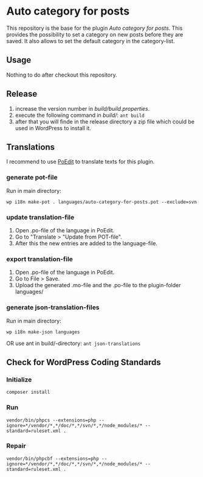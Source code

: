 # Auto category for posts

This repository is the base for the plugin _Auto category for posts_. This provides the possibility to set a category on new posts before they are saved. It also allows to set the default category in the category-list.

## Usage

Nothing to do after checkout this repository.

## Release

1. increase the version number in _build/build.properties_.
2. execute the following command in _build/_: `ant build`
3. after that you will finde in the release directory a zip file which could be used in WordPress to install it.

## Translations

I recommend to use [PoEdit](https://poedit.net/) to translate texts for this plugin.

### generate pot-file

Run in main directory:

`wp i18n make-pot . languages/auto-category-for-posts.pot --exclude=svn`

### update translation-file

1. Open .po-file of the language in PoEdit.
2. Go to "Translate > "Update from POT-file".
3. After this the new entries are added to the language-file.

### export translation-file

1. Open .po-file of the language in PoEdit.
2. Go to File > Save.
3. Upload the generated .mo-file and the .po-file to the plugin-folder languages/

### generate json-translation-files

Run in main directory:

`wp i18n make-json languages`

OR use ant in build/-directory: `ant json-translations`

## Check for WordPress Coding Standards

### Initialize

`composer install`

### Run

`vendor/bin/phpcs --extensions=php --ignore=*/vendor/*,*/doc/*,*/svn/*,*/node_modules/* --standard=ruleset.xml .`

### Repair

`vendor/bin/phpcbf --extensions=php --ignore=*/vendor/*,*/doc/*,*/svn/*,*/node_modules/* --standard=ruleset.xml .`